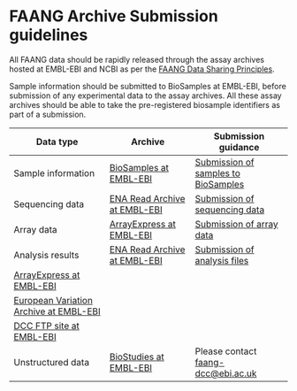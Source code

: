 # FAANG Archive Submission guidelines

All FAANG data should be rapidly released through the assay archives hosted at 
EMBL-EBI and NCBI as per the [FAANG Data Sharing Principles](
http://www.faang.org/data-share-principle).

Sample information should be submitted to BioSamples at EMBL-EBI, before 
submission of any experimental data to the assay archives. All these assay 
archives should be able to take the pre-registered biosample identifiers as 
part of a submission.

Data type | Archive | Submission guidance
------------ | ------------- | ------------
Sample information | [BioSamples at EMBL-EBI](https://www.ebi.ac.uk/biosamples/)  | [Submission of samples to BioSamples]()
Sequencing data | [ENA Read Archive at EMBL-EBI](https://www.ebi.ac.uk/ena/submit)  | [Submission of sequencing data]()
Array data | [ArrayExpress at EMBL-EBI](https://www.ebi.ac.uk/arrayexpress/) | [Submission of array data]() 
Analysis results | [ENA Read Archive at EMBL-EBI](https://www.ebi.ac.uk/ena/submit)| [Submission of analysis files]()
| [ArrayExpress at EMBL-EBI](https://www.ebi.ac.uk/biosamples/) |
| [European Variation Archive at EMBL-EBI](https://www.ebi.ac.uk/eva/) |
| [DCC FTP site at EMBL-EBI](http://ftp.faang.ebi.ac.uk/ftp/) |
Unstructured data | [BioStudies at EMBL-EBI](http://www.ebi.ac.uk/biostudies/) | Please contact [faang-dcc@ebi.ac.uk](mailto:faang-dcc@ebi.ac.uk)
